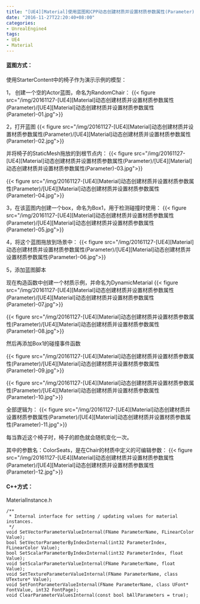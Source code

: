 ```yaml
---
title: "[UE4][Material]使用蓝图和CPP动态创建材质并设置材质参数属性(Parameter)"
date: "2016-11-27T22:20:40+08:00"
categories:
- UnrealEngine4
tags:
- UE4
- Material
---
```


#### 蓝图方式：


使用StarterContent中的椅子作为演示示例的模型：

1，	创建一个空的Actor蓝图，命名为RandomChair：
{{< figure src="/img/20161127-[UE4][Material]动态创建材质并设置材质参数属性(Parameter)/[UE4][Material]动态创建材质并设置材质参数属性(Parameter)-01.jpg">}} 

2，打开蓝图
{{< figure src="/img/20161127-[UE4][Material]动态创建材质并设置材质参数属性(Parameter)/[UE4][Material]动态创建材质并设置材质参数属性(Parameter)-02.jpg">}}  

并将椅子的StaticMesh拖放的到根节点内：
{{< figure src="/img/20161127-[UE4][Material]动态创建材质并设置材质参数属性(Parameter)/[UE4][Material]动态创建材质并设置材质参数属性(Parameter)-03.jpg">}}  

{{< figure src="/img/20161127-[UE4][Material]动态创建材质并设置材质参数属性(Parameter)/[UE4][Material]动态创建材质并设置材质参数属性(Parameter)-04.jpg">}} 

3，在该蓝图内创建一个box，命名为Box1，用于检测碰撞时使用：
{{< figure src="/img/20161127-[UE4][Material]动态创建材质并设置材质参数属性(Parameter)/[UE4][Material]动态创建材质并设置材质参数属性(Parameter)-05.jpg">}} 

4，将这个蓝图拖放到场景中：
{{< figure src="/img/20161127-[UE4][Material]动态创建材质并设置材质参数属性(Parameter)/[UE4][Material]动态创建材质并设置材质参数属性(Parameter)-06.jpg">}}  

5，添加蓝图脚本

现在构造函数中创建一个材质示例，并命名为DynamicMetarial
{{< figure src="/img/20161127-[UE4][Material]动态创建材质并设置材质参数属性(Parameter)/[UE4][Material]动态创建材质并设置材质参数属性(Parameter)-07.jpg">}} 

{{< figure src="/img/20161127-[UE4][Material]动态创建材质并设置材质参数属性(Parameter)/[UE4][Material]动态创建材质并设置材质参数属性(Parameter)-08.jpg">}}  

然后再添加Box1的碰撞事件函数

{{< figure src="/img/20161127-[UE4][Material]动态创建材质并设置材质参数属性(Parameter)/[UE4][Material]动态创建材质并设置材质参数属性(Parameter)-09.jpg">}} 

{{< figure src="/img/20161127-[UE4][Material]动态创建材质并设置材质参数属性(Parameter)/[UE4][Material]动态创建材质并设置材质参数属性(Parameter)-10.jpg">}} 

全部逻辑为：
{{< figure src="/img/20161127-[UE4][Material]动态创建材质并设置材质参数属性(Parameter)/[UE4][Material]动态创建材质并设置材质参数属性(Parameter)-11.jpg">}} 
 
每当靠近这个椅子时，椅子的颜色就会随机变化一次。

其中的参数名：ColorSeats，是在Chair的材质中定义的可编辑参数：
{{< figure src="/img/20161127-[UE4][Material]动态创建材质并设置材质参数属性(Parameter)/[UE4][Material]动态创建材质并设置材质参数属性(Parameter)-12.jpg">}}  

#### C++方式：
MaterialInstance.h

    /**
     * Internal interface for setting / updating values for material instances.
     */
    void SetVectorParameterValueInternal(FName ParameterName, FLinearColor Value);
    bool SetVectorParameterByIndexInternal(int32 ParameterIndex, FLinearColor Value);
    bool SetScalarParameterByIndexInternal(int32 ParameterIndex, float Value);
    void SetScalarParameterValueInternal(FName ParameterName, float Value);
    void SetTextureParameterValueInternal(FName ParameterName, class UTexture* Value);
    void SetFontParameterValueInternal(FName ParameterName, class UFont* FontValue, int32 FontPage);
    void ClearParameterValuesInternal(const bool bAllParameters = true);
